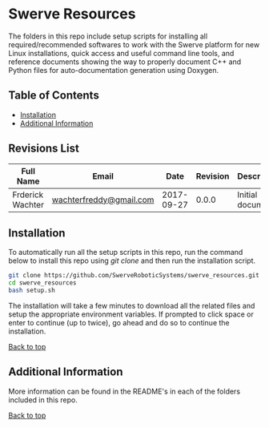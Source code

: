 # Swerve Resources

The folders in this repo include setup scripts for installing all required/recommended softwares 
to work with the Swerve platform for new Linux installations, quick access and useful command 
line tools, and reference documents showing the way to properly document C++ and Python files 
for auto-documentation generation using Doxygen.

## Table of Contents
- [Installation](#install)
- [Additional Information](#additional)

## Revisions List
Full Name | Email | Date | Revision | Description
--- | --- | --- | --- | ---
Frderick Wachter | wachterfreddy@gmail.com | 2017-09-27 | 0.0.0 | Initial document

<a id="install"/>

## Installation

To automatically run all the setup scripts in this repo, run the command below to install this 
repo using _git clone_ and then run the installation script.

```bash
git clone https://github.com/SwerveRoboticSystems/swerve_resources.git
cd swerve_resources
bash setup.sh
```

The installation will take a few minutes to download all the related files and setup the 
appropriate environment variables. If prompted to click space or enter to continue (up to 
twice), go ahead and do so to continue the installation.

[Back to top](#top)

<a id="additional"/>

## Additional Information

More information can be found in the README's in each of the folders included in this repo.

[Back to top](#top)


